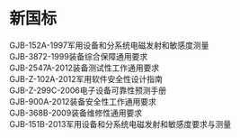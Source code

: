 # 新国标

GJB-152A-1997军用设备和分系统电磁发射和敏感度测量  
GJB-3872-1999装备综合保障通用要求  
GJB-2547A-2012装备测试性工作通用要求  
GJB-Z-102A-2012军用软件安全性设计指南  
GJB-Z-299C-2006电子设备可靠性预测手册  
GJB-900A-2012装备安全性工作通用要求  
GJB-368B-2009装备维修性通用要求  
GJB-151B-2013军用设备和分系统电磁发射和敏感度要求与测量
